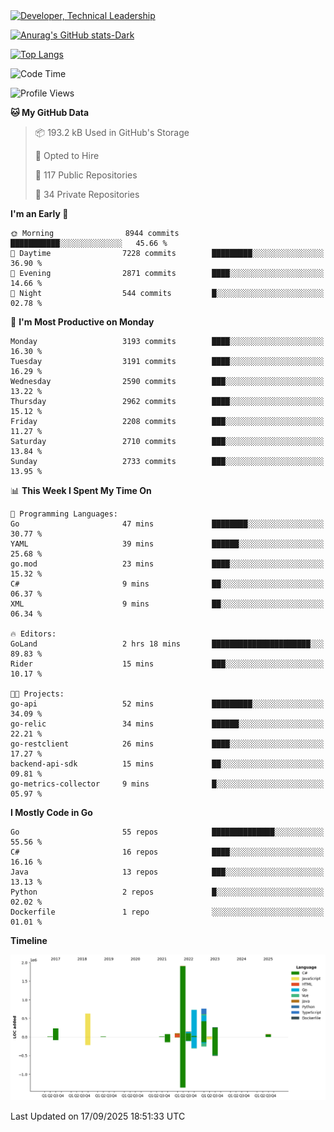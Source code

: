 <div>
  <a href="https://www.linkedin.com/in/arielpineiro/" target="_blank" rel="nofollow noopener noreferrer">
    <img src="https://img.shields.io/badge/-LinkedIn-%230077B5?style=for-the-badge&logo=linkedin&logoColor=white" alt="Developer, Technical Leadership" title="Ariel Piñeiro">
  </a>
</div>

[![Anurag's GitHub stats-Dark](https://github-readme-stats.vercel.app/api?username=arielsrv&show_icons=true&theme=dark#gh-dark-mode-only)](https://github.com/anuraghazra/github-readme-stats#gh-dark-mode-only)

[![Top Langs](https://github-readme-stats.vercel.app/api/top-langs/?username=arielsrv&layout=compact&langs_count=10&theme=dark#gh-dark-mode-only)](https://github.com/anuraghazra/github-readme-stats&theme=dark#gh-dark-mode-only)

<!--START_SECTION:waka-->
![Code Time](http://img.shields.io/badge/Code%20Time-1%2C390%20hrs%204%20mins-blue)

![Profile Views](http://img.shields.io/badge/Profile%20Views-1-blue)

**🐱 My GitHub Data** 

> 📦 193.2 kB Used in GitHub's Storage 
 > 
> 💼 Opted to Hire
 > 
> 📜 117 Public Repositories 
 > 
> 🔑 34 Private Repositories 
 > 
**I'm an Early 🐤** 

```text
🌞 Morning                8944 commits        ███████████░░░░░░░░░░░░░░   45.66 % 
🌆 Daytime                7228 commits        █████████░░░░░░░░░░░░░░░░   36.90 % 
🌃 Evening                2871 commits        ████░░░░░░░░░░░░░░░░░░░░░   14.66 % 
🌙 Night                  544 commits         █░░░░░░░░░░░░░░░░░░░░░░░░   02.78 % 
```
📅 **I'm Most Productive on Monday** 

```text
Monday                   3193 commits        ████░░░░░░░░░░░░░░░░░░░░░   16.30 % 
Tuesday                  3191 commits        ████░░░░░░░░░░░░░░░░░░░░░   16.29 % 
Wednesday                2590 commits        ███░░░░░░░░░░░░░░░░░░░░░░   13.22 % 
Thursday                 2962 commits        ████░░░░░░░░░░░░░░░░░░░░░   15.12 % 
Friday                   2208 commits        ███░░░░░░░░░░░░░░░░░░░░░░   11.27 % 
Saturday                 2710 commits        ███░░░░░░░░░░░░░░░░░░░░░░   13.84 % 
Sunday                   2733 commits        ███░░░░░░░░░░░░░░░░░░░░░░   13.95 % 
```


📊 **This Week I Spent My Time On** 

```text
💬 Programming Languages: 
Go                       47 mins             ████████░░░░░░░░░░░░░░░░░   30.77 % 
YAML                     39 mins             ██████░░░░░░░░░░░░░░░░░░░   25.68 % 
go.mod                   23 mins             ████░░░░░░░░░░░░░░░░░░░░░   15.32 % 
C#                       9 mins              ██░░░░░░░░░░░░░░░░░░░░░░░   06.37 % 
XML                      9 mins              ██░░░░░░░░░░░░░░░░░░░░░░░   06.34 % 

🔥 Editors: 
GoLand                   2 hrs 18 mins       ██████████████████████░░░   89.83 % 
Rider                    15 mins             ███░░░░░░░░░░░░░░░░░░░░░░   10.17 % 

🐱‍💻 Projects: 
go-api                   52 mins             █████████░░░░░░░░░░░░░░░░   34.09 % 
go-relic                 34 mins             ██████░░░░░░░░░░░░░░░░░░░   22.21 % 
go-restclient            26 mins             ████░░░░░░░░░░░░░░░░░░░░░   17.27 % 
backend-api-sdk          15 mins             ██░░░░░░░░░░░░░░░░░░░░░░░   09.81 % 
go-metrics-collector     9 mins              █░░░░░░░░░░░░░░░░░░░░░░░░   05.97 % 
```

**I Mostly Code in Go** 

```text
Go                       55 repos            ██████████████░░░░░░░░░░░   55.56 % 
C#                       16 repos            ████░░░░░░░░░░░░░░░░░░░░░   16.16 % 
Java                     13 repos            ███░░░░░░░░░░░░░░░░░░░░░░   13.13 % 
Python                   2 repos             █░░░░░░░░░░░░░░░░░░░░░░░░   02.02 % 
Dockerfile               1 repo              ░░░░░░░░░░░░░░░░░░░░░░░░░   01.01 % 
```



**Timeline**

![Lines of Code chart](https://raw.githubusercontent.com/arielsrv/arielsrv/main/assets/bar_graph.png)


 Last Updated on 17/09/2025 18:51:33 UTC
<!--END_SECTION:waka-->
